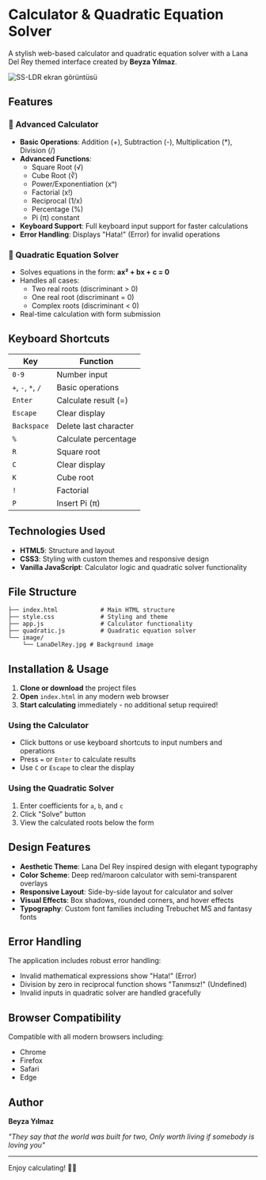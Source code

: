 # Calculator & Quadratic Equation Solver

A stylish web-based calculator and quadratic equation solver with a Lana Del Rey themed interface created by **Beyza Yılmaz**.

![SS-LDR ekran görüntüsü](assets/img/SS-LDR.jpg)

## Features

### 🧮 Advanced Calculator
- **Basic Operations**: Addition (+), Subtraction (-), Multiplication (*), Division (/)
- **Advanced Functions**:
  - Square Root (√)
  - Cube Root (∛)
  - Power/Exponentiation (xⁿ)
  - Factorial (x!)
  - Reciprocal (1/x)
  - Percentage (%)
  - Pi (π) constant
- **Keyboard Support**: Full keyboard input support for faster calculations
- **Error Handling**: Displays "Hata!" (Error) for invalid operations

### 📐 Quadratic Equation Solver
- Solves equations in the form: **ax² + bx + c = 0**
- Handles all cases:
  - Two real roots (discriminant > 0)
  - One real root (discriminant = 0)
  - Complex roots (discriminant < 0)
- Real-time calculation with form submission

## Keyboard Shortcuts

| Key | Function |
|-----|----------|
| `0-9` | Number input |
| `+`, `-`, `*`, `/` | Basic operations |
| `Enter` | Calculate result (=) |
| `Escape` | Clear display |
| `Backspace` | Delete last character |
| `%` | Calculate percentage |
| `R` | Square root |
| `C` | Clear display |
| `K` | Cube root |
| `!` | Factorial |
| `P` | Insert Pi (π) |

## Technologies Used

- **HTML5**: Structure and layout
- **CSS3**: Styling with custom themes and responsive design
- **Vanilla JavaScript**: Calculator logic and quadratic solver functionality

## File Structure

```
├── index.html            # Main HTML structure
├── style.css             # Styling and theme
├── app.js                # Calculator functionality
├── quadratic.js          # Quadratic equation solver
└── image/
    └── LanaDelRey.jpg # Background image
```


## Installation & Usage

1. **Clone or download** the project files
2. **Open** `index.html` in any modern web browser
3. **Start calculating** immediately - no additional setup required!

### Using the Calculator
- Click buttons or use keyboard shortcuts to input numbers and operations
- Press `=` or `Enter` to calculate results
- Use `C` or `Escape` to clear the display

### Using the Quadratic Solver
1. Enter coefficients for `a`, `b`, and `c`
2. Click "Solve" button
3. View the calculated roots below the form

## Design Features

- **Aesthetic Theme**: Lana Del Rey inspired design with elegant typography
- **Color Scheme**: Deep red/maroon calculator with semi-transparent overlays
- **Responsive Layout**: Side-by-side layout for calculator and solver
- **Visual Effects**: Box shadows, rounded corners, and hover effects
- **Typography**: Custom font families including Trebuchet MS and fantasy fonts

## Error Handling

The application includes robust error handling:
- Invalid mathematical expressions show "Hata!" (Error)
- Division by zero in reciprocal function shows "Tanımsız!" (Undefined)
- Invalid inputs in quadratic solver are handled gracefully

## Browser Compatibility

Compatible with all modern browsers including:
- Chrome
- Firefox
- Safari
- Edge

## Author

**Beyza Yılmaz**

*"They say that the world was built for two, Only worth living if somebody is loving you"*

---

Enjoy calculating! 🎵✨
